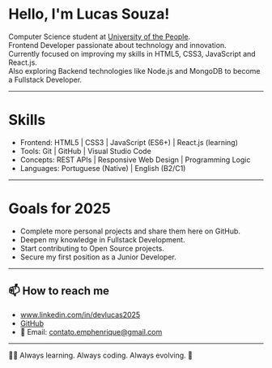 #  Hello, I'm Lucas Souza!

 Computer Science student at [University of the People](https://www.uopeople.edu/).  
 Frontend Developer passionate about technology and innovation.  
 Currently focused on improving my skills in HTML5, CSS3, JavaScript and React.js.  
 Also exploring Backend technologies like Node.js and MongoDB to become a Fullstack Developer.  

---

# Skills
- Frontend: HTML5 | CSS3 | JavaScript (ES6+) | React.js (learning)
- Tools: Git | GitHub | Visual Studio Code
- Concepts: REST APIs | Responsive Web Design | Programming Logic
- Languages: Portuguese (Native) | English (B2/C1)

---

# Goals for 2025
- Complete more personal projects and share them here on GitHub.
- Deepen my knowledge in Fullstack Development.
- Start contributing to Open Source projects.
- Secure my first position as a Junior Developer.

---

## 📫 How to reach me
- www.linkedin.com/in/devlucas2025
- [GitHub](https://github.com/lucashenrique1908)
- 📧 Email: contato.emphenrique@gmail.com

---

👨‍💻 Always learning. Always coding. Always evolving. 🚀
